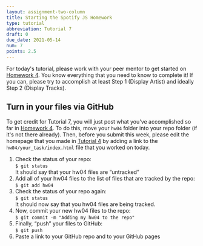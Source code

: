 ```yaml
---
layout: assignment-two-column
title: Starting the Spotify JS Homework
type: tutorial
abbreviation: Tutorial 7
draft: 0
due_date: 2021-05-14
num: 7
points: 2.5
---
```


For today's tutorial, please work with your peer mentor to get started on [Homework 4](hw04). You know everything that you need to know to complete it! If you can, please try to accomplish 
at least Step 1 (Display Artist) and ideally Step 2 (Display Tracks).

## Turn in your files via GitHub
To get credit for Tutorial 7, you will just post what you've accomplished so far in [Homework 4](hw04). To do this, move your `hw04` folder into your repo folder (if it's not there already). Then, before you submit this week, please edit the homepage that you made in [Tutorial 4](tutorial04) by adding a link to the `hw04/your_task/index.html` file that you worked on today.

1. Check the status of your repo:<br>`$ git status`<br>It should say that your hw04 files are “untracked”
1. Add all of your hw04 files to the list of files that are tracked by the repo:<br>`$ git add hw04`
1. Check the status of your repo again:<br>`$ git status`<br>It should now say that you hw04 files are being tracked.
1. Now, commit your new hw04 files to the repo:<br>`$ git commit -m "Adding my hw04 to the repo"`
1. Finally, “push” your files to GitHub:<br>`$ git push`
1. Paste a link to your GitHub repo and to your GitHub pages 